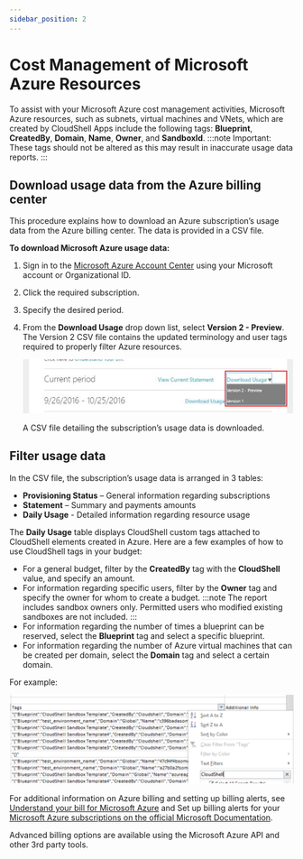 ```yaml
---
sidebar_position: 2
---
```


# Cost Management of Microsoft Azure Resources

To assist with your Microsoft Azure cost management activities, Microsoft Azure resources, such as subnets, virtual machines and VNets, which are created by CloudShell Apps include the following tags: **Blueprint**, **CreatedBy**, **Domain**, **Name**, **Owner**, and **SandboxId**.
:::note Important:
These tags should not be altered as this may result in inaccurate usage data reports.
:::
## Download usage data from the Azure billing center

This procedure explains how to download an Azure subscription’s usage data from the Azure billing center. The data is provided in a CSV file.

**To download Microsoft Azure usage data:**

1. Sign in to the [Microsoft Azure Account Center](https://account.windowsazure.com/subscriptions?correlationId=00000000-0000-0000-0000-000000000000) using your Microsoft account or Organizational ID.
2. Click the required subscription.
3. Specify the desired period.
4. From the **Download Usage** drop down list, select **Version 2 - Preview**. The Version 2 CSV file contains the updated terminology and user tags required to properly filter Azure resources.
    
    ![](/Images/Admin-Guide/Azure-deployment-type/BillingCurrentPeriod.jpg)
    
    A CSV file detailing the subscription’s usage data is downloaded.
    

## Filter usage data

In the CSV file, the subscription’s usage data is arranged in 3 tables:

- **Provisioning Status** – General information regarding subscriptions
- **Statement** – Summary and payments amounts
- **Daily Usage** - Detailed information regarding resource usage

The **Daily Usage** table displays CloudShell custom tags attached to CloudShell elements created in Azure. Here are a few examples of how to use CloudShell tags in your budget:

- For a general budget, filter by the **CreatedBy** tag with the **CloudShell** value, and specify an amount.
- For information regarding specific users, filter by the **Owner** tag and specify the owner for whom to create a budget.
    :::note
    The report includes sandbox owners only. Permitted users who modified existing sandboxes are not included.
    :::
- For information regarding the number of times a blueprint can be reserved, select the **Blueprint** tag and select a specific blueprint.
- For information regarding the number of Azure virtual machines that can be created per domain, select the **Domain** tag and select a certain domain.
    

For example:

![](/Images/Admin-Guide/Azure-deployment-type/BillingTags.png)

For additional information on Azure billing and setting up billing alerts, see [Understand your bill for Microsoft Azure](https://docs.microsoft.com/en-us/azure/billing/billing-understand-your-bill) and Set up billing alerts for your [Microsoft Azure subscriptions on the official Microsoft Documentation](https://docs.microsoft.com/en-us/azure/billing-set-up-alerts).

Advanced billing options are available using the Microsoft Azure API and other 3rd party tools.
